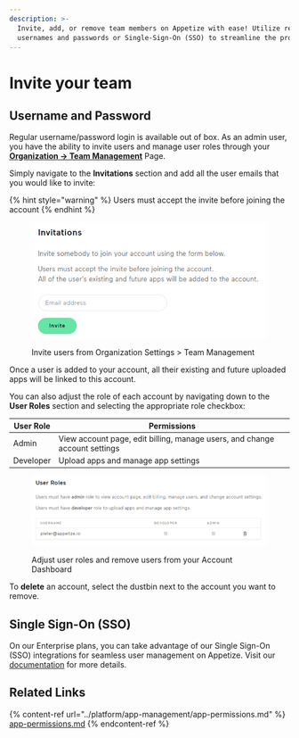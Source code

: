 ```yaml
---
description: >-
  Invite, add, or remove team members on Appetize with ease! Utilize regular
  usernames and passwords or Single-Sign-On (SSO) to streamline the process.
---
```


# Invite your team

## Username and Password

Regular username/password login is available out of box. As an admin user, you have the ability to invite users and manage user roles through your [**Organization -> Team Management**](https://appetize.io/organization/team) Page.

Simply navigate to the **Invitations** section and add all the user emails that you would like to invite:

{% hint style="warning" %}
Users must accept the invite before joining the account
{% endhint %}

<figure><img src="../.gitbook/assets/image (63).png" alt="" width="440"><figcaption><p>Invite users from Organization Settings > Team Management</p></figcaption></figure>

Once a user is added to your account, all their existing and future uploaded apps will be linked to this account.

You can also adjust the role of each account by navigating down to the **User Roles** section and selecting the appropriate role checkbox:

| User Role | Permissions                                                                |
| --------- | -------------------------------------------------------------------------- |
| Admin     | View account page, edit billing, manage users, and change account settings |
| Developer | Upload apps and manage app settings                                        |

<figure><img src="../.gitbook/assets/image (64).png" alt="" width="563"><figcaption><p>Adjust user roles and remove users from your Account Dashboard</p></figcaption></figure>

To **delete** an account, select the dustbin next to the account you want to remove.

## Single Sign-On (SSO)

On our Enterprise plans, you can take advantage of our Single Sign-On (SSO) integrations for seamless user management on Appetize. Visit our [documentation](single-sign-on/) for more details.

## Related Links

{% content-ref url="../platform/app-management/app-permissions.md" %}
[app-permissions.md](../platform/app-management/app-permissions.md)
{% endcontent-ref %}
